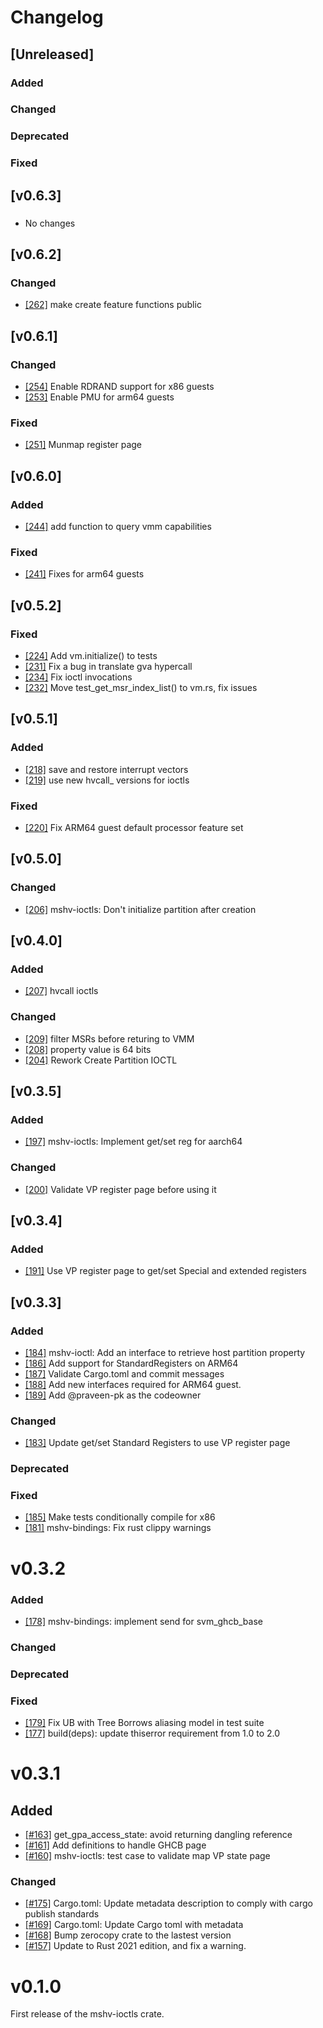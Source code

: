 # Changelog
## [Unreleased]

### Added

### Changed

### Deprecated

### Fixed

## [v0.6.3]

###
* No changes

## [v0.6.2]

### Changed
* [[262]](https://github.com/rust-vmm/mshv/pull/262) make create feature functions public

## [v0.6.1]

### Changed
* [[254]](https://github.com/rust-vmm/mshv/pull/254) Enable RDRAND support for x86 guests
* [[253]](https://github.com/rust-vmm/mshv/pull/253) Enable PMU for arm64 guests

### Fixed
* [[251]](https://github.com/rust-vmm/mshv/pull/251) Munmap register page

## [v0.6.0]

### Added
* [[244]](https://github.com/rust-vmm/mshv/pull/244) add function to query vmm capabilities

### Fixed
* [[241]](https://github.com/rust-vmm/mshv/pull/241) Fixes for arm64 guests

## [v0.5.2]

### Fixed
* [[224]](https://github.com/rust-vmm/mshv/pull/224) Add vm.initialize() to tests
* [[231]](https://github.com/rust-vmm/mshv/pull/231) Fix a bug in translate gva hypercall
* [[234]](https://github.com/rust-vmm/mshv/pull/234) Fix ioctl invocations
* [[232]](https://github.com/rust-vmm/mshv/pull/232) Move test_get_msr_index_list() to vm.rs, fix issues

## [v0.5.1]

### Added
* [[218]](https://github.com/rust-vmm/mshv/pull/218) save and restore interrupt vectors
* [[219]](https://github.com/rust-vmm/mshv/pull/219) use new hvcall_ versions for ioctls

### Fixed
* [[220]](https://github.com/rust-vmm/mshv/pull/220) Fix ARM64 guest default processor feature set

## [v0.5.0]

### Changed
* [[206]](https://github.com/rust-vmm/mshv/pull/206) mshv-ioctls: Don't initialize partition after creation

## [v0.4.0]

### Added
* [[207]](https://github.com/rust-vmm/mshv/pull/207) hvcall ioctls

### Changed
* [[209]](https://github.com/rust-vmm/mshv/pull/209) filter MSRs before returing to VMM
* [[208]](https://github.com/rust-vmm/mshv/pull/208) property value is 64 bits
* [[204]](https://github.com/rust-vmm/mshv/pull/204) Rework Create Partition IOCTL

## [v0.3.5]

### Added
* [[197]](https://github.com/rust-vmm/mshv/pull/197) mshv-ioctls: Implement get/set reg for aarch64

### Changed
* [[200]](https://github.com/rust-vmm/mshv/pull/200) Validate VP register page before using it

## [v0.3.4]

### Added
* [[191]](https://github.com/rust-vmm/mshv/pull/191) Use VP register page to get/set Special and extended registers  

## [v0.3.3]

### Added
* [[184]](https://github.com/rust-vmm/mshv/pull/184) mshv-ioctl: Add an interface to retrieve host partition property
* [[186]](https://github.com/rust-vmm/mshv/pull/186) Add support for StandardRegisters on ARM64
* [[187]](https://github.com/rust-vmm/mshv/pull/187) Validate Cargo.toml and commit messages
* [[188]](https://github.com/rust-vmm/mshv/pull/188) Add new interfaces required for ARM64 guest.
* [[189]](https://github.com/rust-vmm/mshv/pull/189) Add @praveen-pk as the codeowner

### Changed
* [[183]](https://github.com/rust-vmm/mshv/pull/183) Update get/set Standard Registers to use VP register page

### Deprecated

### Fixed
* [[185]](https://github.com/rust-vmm/mshv/pull/185) Make tests conditionally compile for x86
* [[181]](https://github.com/rust-vmm/mshv/pull/181) mshv-bindings: Fix rust clippy warnings

# v0.3.2

### Added
- [[178]](https://github.com/rust-vmm/mshv/pull/178) mshv-bindings: implement send for svm_ghcb_base

### Changed

### Deprecated

### Fixed

- [[179]](https://github.com/rust-vmm/mshv/pull/179) Fix UB with Tree Borrows aliasing model in test suite
- [[177]](https://github.com/rust-vmm/mshv/pull/177) build(deps): update thiserror requirement from 1.0 to 2.0

# v0.3.1

## Added

- [[#163]](https://github.com/rust-vmm/mshv/pull/163) get_gpa_access_state: avoid returning dangling reference
- [[#161]](https://github.com/rust-vmm/mshv/pull/161) Add definitions to handle GHCB page
- [[#160]](https://github.com/rust-vmm/mshv/pull/160) mshv-ioctls: test case to validate map VP state page

### Changed

- [[#175]](https://github.com/rust-vmm/mshv/pull/175) Cargo.toml: Update metadata description to comply with cargo publish standards
- [[#169]](https://github.com/rust-vmm/mshv/pull/169) Cargo.toml: Update Cargo toml with metadata
- [[#168]](https://github.com/rust-vmm/mshv/pull/168) Bump zerocopy crate to the lastest version
- [[#157]](https://github.com/rust-vmm/mshv/pull/157) Update to Rust 2021 edition, and fix a warning.

# v0.1.0

First release of the mshv-ioctls crate.
